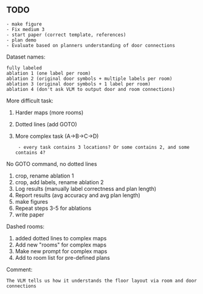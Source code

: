 ## TODO
	- make figure	
	- Fix medium 3
	- start paper (correct template, references)
	- plan demo
	- Evaluate based on planners understanding of door connections

Dataset names:

	fully labeled
	ablation 1 (one label per room)
	ablation 2 (original door symbols + multiple labels per room)
	ablation 3 (original door symbols + 1 label per room)
	ablation 4 (don't ask VLM to output door and room connections)



More difficult task:

1. Harder maps (more rooms)
2. Dotted lines (add GOTO)
3. More complex task (A->B->C->D)

		- every task contains 3 locations? Or some contains 2, and some contains 4?





No GOTO command, no dotted lines
1. crop, rename ablation 1
2. crop, add labels, rename ablation 2
3. Log results (manually label correctness and plan length)
4. Report results (avg accuracy and avg plan length)
5. make figures
6. Repeat steps 3-5 for ablations
7. write paper



Dashed rooms:

1. added dotted lines to complex maps
2. Add new "rooms" for complex maps
3. Make new prompt for complex maps
4. Add to room list for pre-defined plans


Comment:

	The VLM tells us how it understands the floor layout via room and door connections